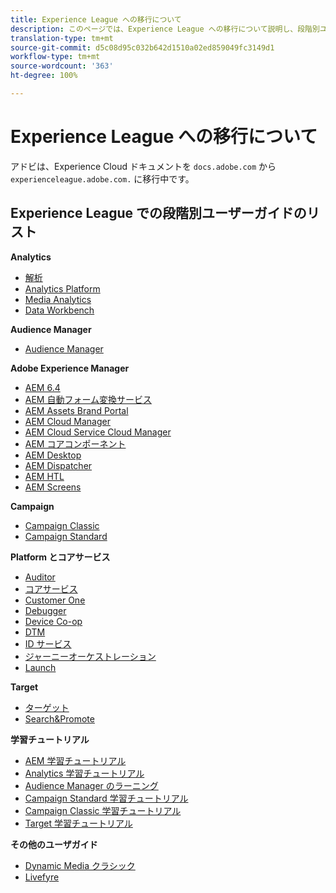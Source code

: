 ```yaml
---
title: Experience League への移行について
description: このページでは、Experience League への移行について説明し、段階別ユーザーガイドへのリンクのリストを記載しています。
translation-type: tm+mt
source-git-commit: d5c08d95c032b642d1510a02ed859049fc3149d1
workflow-type: tm+mt
source-wordcount: '363'
ht-degree: 100%

---
```



# Experience League への移行について

アドビは、Experience Cloud ドキュメントを `docs.adobe.com` から `experienceleague.adobe.com.` に移行中です。

## Experience League での段階別ユーザーガイドのリスト

**Analytics**

* [解析](https://docs.adobe.com/content/help/ja-JP/experience-cloud/user-guides/home.translate.html)
* [Analytics Platform](https://docs.adobe.com/content/help/ja-JP/experience-cloud/user-guides/home.translate.html)
* [Media Analytics](https://docs.adobe.com/content/help/ja-JP/experience-cloud/user-guides/home.translate.html)
* [Data Workbench](https://docs.adobe.com/content/help/ja-JP/experience-cloud/user-guides/home.translate.html)

**Audience Manager**

* [Audience Manager](https://docs.adobe.com/content/help/ja-JP/experience-cloud/user-guides/home.translate.html)

**Adobe Experience Manager**

* [AEM 6.4](https://docs.adobe.com/content/help/ja-JP/experience-cloud/user-guides/home.translate.html)
* [AEM 自動フォーム変換サービス](https://docs.adobe.com/content/help/ja-JP/experience-cloud/user-guides/home.translate.html)
* [AEM Assets Brand Portal](https://docs.adobe.com/content/help/ja-JP/experience-cloud/user-guides/home.translate.html)
* [AEM Cloud Manager](https://docs.adobe.com/content/help/ja-JP/experience-cloud/user-guides/home.translate.html)
* [AEM Cloud Service Cloud Manager](https://docs.adobe.com/content/help/ja-JP/experience-cloud/user-guides/home.translate.html)
* [AEM コアコンポーネント](https://docs.adobe.com/content/help/ja-JP/experience-cloud/user-guides/home.translate.html)
* [AEM Desktop](https://docs.adobe.com/content/help/ja-JP/experience-cloud/user-guides/home.translate.html)
* [AEM Dispatcher](https://docs.adobe.com/content/help/ja-JP/experience-cloud/user-guides/home.translate.html)
* [AEM HTL](https://docs.adobe.com/content/help/ja-JP/experience-cloud/user-guides/home.translate.html)
* [AEM Screens](https://docs.adobe.com/content/help/ja-JP/experience-cloud/user-guides/home.translate.html)

**Campaign**

* [Campaign Classic](https://docs.adobe.com/content/help/ja-JP/experience-cloud/user-guides/home.translate.html)
* [Campaign Standard](https://docs.adobe.com/content/help/ja-JP/experience-cloud/user-guides/home.translate.html)

**Platform とコアサービス**

* [Auditor](https://docs.adobe.com/content/help/ja-JP/experience-cloud/user-guides/home.translate.html)
* [コアサービス ](https://docs.adobe.com/content/help/ja-JP/experience-cloud/user-guides/home.translate.html)
* [Customer One](https://docs.adobe.com/content/help/ja-JP/experience-cloud/user-guides/home.translate.html)
* [Debugger](https://docs.adobe.com/content/help/ja-JP/experience-cloud/user-guides/home.translate.html)
* [Device Co-op](https://docs.adobe.com/content/help/ja-JP/experience-cloud/user-guides/home.translate.html)
* [DTM](https://docs.adobe.com/content/help/ja-JP/experience-cloud/user-guides/home.translate.html)
* [ID サービス](https://docs.adobe.com/content/help/ja-JP/experience-cloud/user-guides/home.translate.html)
* [ジャーニーオーケストレーション](https://docs.adobe.com/content/help/ja-JP/experience-cloud/user-guides/home.translate.html)
* [Launch](https://docs.adobe.com/content/help/ja-JP/experience-cloud/user-guides/home.translate.html)

**Target**

* [ターゲット](https://docs.adobe.com/content/help/ja-JP/experience-cloud/user-guides/home.translate.html)
* [Search&amp;Promote](https://docs.adobe.com/content/help/ja-JP/experience-cloud/user-guides/home.translate.html)

**学習チュートリアル**

* [AEM 学習チュートリアル](https://docs.adobe.com/content/help/ja-JP/experience-cloud/user-guides/home.translate.html)
* [Analytics 学習チュートリアル](https://docs.adobe.com/content/help/ja-JP/experience-cloud/user-guides/home.translate.html)
* [Audience Manager のラーニング](https://experienceleague.adobe.com/docs/audience-manager-learn/tutorials/overview.html)
* [Campaign Standard 学習チュートリアル](https://docs.adobe.com/content/help/ja-JP/experience-cloud/user-guides/home.translate.html)
* [Campaign Classic 学習チュートリアル](https://docs.adobe.com/content/help/ja-JP/experience-cloud/user-guides/home.translate.html)
* [Target 学習チュートリアル](https://docs.adobe.com/content/help/ja-JP/experience-cloud/user-guides/home.translate.html)

**その他のユーザガイド**

* [Dynamic Media クラシック](https://docs.adobe.com/content/help/ja-JP/experience-cloud/user-guides/home.translate.html)
* [Livefyre](https://docs.adobe.com/content/help/ja-JP/experience-cloud/user-guides/home.translate.html)
